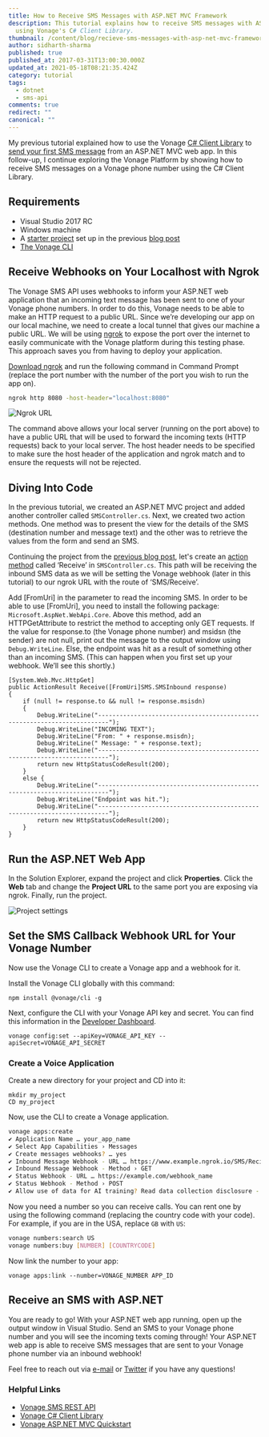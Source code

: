 ```yaml
---
title: How to Receive SMS Messages with ASP.NET MVC Framework
description: This tutorial explains how to receive SMS messages with ASP.NET MVC
  using Vonage's C# Client Library.
thumbnail: /content/blog/recieve-sms-messages-with-asp-net-mvc-framework-dr/sms-receive.png
author: sidharth-sharma
published: true
published_at: 2017-03-31T13:00:30.000Z
updated_at: 2021-05-18T08:21:35.424Z
category: tutorial
tags:
  - dotnet
  - sms-api
comments: true
redirect: ""
canonical: ""
---
```

My previous tutorial explained how to use the Vonage [C# Client Library](https://github.com/Vonage/vonage-dotnet-sdk) to [send your first SMS message](https://learn.vonage.com/blog/2017/03/23/send-sms-messages-asp-net-mvc-framework-dr/) from an ASP.NET MVC web app. In this follow-up, I continue exploring the Vonage Platform by showing how to receive SMS messages on a Vonage phone number using the C# Client Library.

## Requirements

* Visual Studio 2017 RC
* Windows machine
* A [starter project](https://github.com/Vonage/vonage-dotnet-code-snippets/tree/master/DotNetWebhookCodeSnippets) set up in the previous [blog post](https://learn.vonage.com/blog/2017/03/23/send-sms-messages-asp-net-mvc-framework-dr/)
* [The Vonage CLI](https://developer.vonage.com/application/vonage-cli)

<sign-up number></sign-up>

## Receive Webhooks on Your Localhost with Ngrok

The Vonage SMS API uses webhooks to inform your ASP.NET web application that an incoming text message has been sent to one of your Vonage phone numbers. In order to do this, Vonage needs to be able to make an HTTP request to a public URL. Since we’re developing our app on our local machine, we need to create a local tunnel that gives our machine a public URL. We will be using [ngrok](https://ngrok.com/) to expose the port over the internet to easily communicate with the Vonage platform during this testing phase. This approach saves you from having to deploy your application.

[Download ngrok](https://ngrok.com/download) and run the following command in Command Prompt (replace the port number with the number of the port you wish to run the app on).

```sh
ngrok http 8080 -host-header="localhost:8080"
```

![Ngrok URL](/content/blog/how-to-receive-sms-messages-with-asp-net-mvc-framework/ngrokurl.png)

The command above allows your local server (running on the port above) to have a public URL that will be used to forward the incoming texts (HTTP requests) back to your local server. The host header needs to be specified to make sure the host header of the application and ngrok match and to ensure the requests will not be rejected.

## Diving Into Code

In the previous tutorial, we created an ASP.NET MVC project and added another controller called `SMSController.cs`. Next, we created two action methods. One method was to present the view for the details of the SMS (destination number and message text) and the other was to retrieve the values from the form and send an SMS. 

Continuing the project from the [previous blog post](https://learn.vonage.com/blog/2017/03/23/send-sms-messages-asp-net-mvc-framework-dr/), let's create an [action method](https://github.com/nexmo-community/nexmo-dotnet-quickstart/blob/488a97c576c882aeef8a7cf327bade27750f4856/NexmoDotNetQuickStarts/Controllers/SMSController.cs#L40-L62) called ‘Receive’ in `SMSController.cs`. This path will be receiving the inbound SMS data as we will be setting the Vonage webhook (later in this tutorial) to our ngrok URL with the route of ‘SMS/Receive’. 

Add \[FromUri] in the parameter to read the incoming SMS. In order to be able to use \[FromUri], you need to install the following package: `Microsoft.AspNet.WebApi.Core`. Above this method, add an HTTPGetAttribute to restrict the method to accepting only GET requests. If the value for response.to (the Vonage phone number) and msidsn (the sender) are not null, print out the message to the output window using `Debug.WriteLine`. Else, the endpoint was hit as a result of something other than an incoming SMS. (This can happen when you first set up your webhook. We’ll see this shortly.)

```dotnet
[System.Web.Mvc.HttpGet]
public ActionResult Receive([FromUri]SMS.SMSInbound response)
{
    if (null != response.to && null != response.msisdn)
    {
        Debug.WriteLine("-------------------------------------------------------------------------");
        Debug.WriteLine("INCOMING TEXT");
        Debug.WriteLine("From: " + response.msisdn);
        Debug.WriteLine(" Message: " + response.text);
        Debug.WriteLine("-------------------------------------------------------------------------");
        return new HttpStatusCodeResult(200);
    }
    else {
        Debug.WriteLine("-------------------------------------------------------------------------");
        Debug.WriteLine("Endpoint was hit.");
        Debug.WriteLine("-------------------------------------------------------------------------");
        return new HttpStatusCodeResult(200);
    }
}
```

## Run the ASP.NET Web App

In the Solution Explorer, expand the project and click **Properties**. Click the **Web** tab and change the **Project URL** to the same port you are exposing via ngrok. Finally, run the project.

![Project settings](/content/blog/how-to-receive-sms-messages-with-asp-net-mvc-framework/projectsettings.png)

## Set the SMS Callback Webhook URL for Your Vonage Number

Now use the Vonage CLI to create a Vonage app and a webhook for it.

Install the Vonage CLI globally with this command:

```
npm install @vonage/cli -g
```

Next, configure the CLI with your Vonage API key and secret. You can find this information in the [Developer Dashboard](https://dashboard.nexmo.com/).

```
vonage config:set --apiKey=VONAGE_API_KEY --apiSecret=VONAGE_API_SECRET
```

### Create a Voice Application

Create a new directory for your project and CD into it:

```
mkdir my_project
CD my_project
```

Now, use the CLI to create a Vonage application. 

```sh
vonage apps:create
✔ Application Name … your_app_name
✔ Select App Capabilities › Messages
✔ Create messages webhooks? … yes
✔ Inbound Message Webhook - URL … https://www.example.ngrok.io/SMS/Recieve
✔ Inbound Message Webhook - Method › GET
✔ Status Webhook - URL … https://example.com/webhook_name
✔ Status Webhook - Method › POST
✔ Allow use of data for AI training? Read data collection disclosure - https://help.nexmo.com/hc/en-us/articles/4401914566036 … yes
```

Now you need a number so you can receive calls. You can rent one by using the following command (replacing the country code with your code). For example, if you are in the USA, replace `GB` with `US`:

```bash
vonage numbers:search US
vonage numbers:buy [NUMBER] [COUNTRYCODE]
```

Now link the number to your app:

```
vonage apps:link --number=VONAGE_NUMBER APP_ID
```

## Receive an SMS with ASP.NET

You are ready to go! With your ASP.NET web app running, open up the output window in Visual Studio. Send an SMS to your Vonage phone number and you will see the incoming texts coming through! Your ASP.NET web app is able to receive SMS messages that are sent to your Vonage phone number via an inbound webhook!

Feel free to reach out via [e-mail](mailto:sidharth.sharma@nexmo.com) or [Twitter](https://twitter.com/doesdotnet) if you have any questions!

### Helpful Links

* [Vonage SMS REST API](https://docs.nexmo.com/messaging/sms-api)
* [Vonage C# Client Library](https://github.com/Nexmo/nexmo-dotnet)
* [Vonage ASP.NET MVC Quickstart](https://github.com/nexmo-community/nexmo-dotnet-quickstart)
